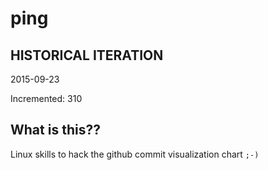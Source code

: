# ping

## HISTORICAL ITERATION
2015-09-23

Incremented: 310

## What is this?? 
Linux skills to hack the github commit visualization chart `;-)`
